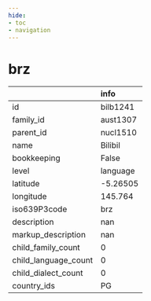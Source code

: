 ```yaml
---
hide:
- toc
- navigation
---
```

# brz
|                      | info     |
|:---------------------|:---------|
| id                   | bilb1241 |
| family_id            | aust1307 |
| parent_id            | nucl1510 |
| name                 | Bilibil  |
| bookkeeping          | False    |
| level                | language |
| latitude             | -5.26505 |
| longitude            | 145.764  |
| iso639P3code         | brz      |
| description          | nan      |
| markup_description   | nan      |
| child_family_count   | 0        |
| child_language_count | 0        |
| child_dialect_count  | 0        |
| country_ids          | PG       |